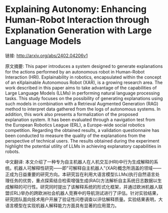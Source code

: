 # Explaining Autonomy: Enhancing Human-Robot Interaction through Explanation Generation with Large Language Models

链接: http://arxiv.org/abs/2402.04206v1

原文摘要:
This paper introduces a system designed to generate explanations for the
actions performed by an autonomous robot in Human-Robot Interaction (HRI).
Explainability in robotics, encapsulated within the concept of an eXplainable
Autonomous Robot (XAR), is a growing research area. The work described in this
paper aims to take advantage of the capabilities of Large Language Models
(LLMs) in performing natural language processing tasks. This study focuses on
the possibility of generating explanations using such models in combination
with a Retrieval Augmented Generation (RAG) method to interpret data gathered
from the logs of autonomous systems. In addition, this work also presents a
formalization of the proposed explanation system. It has been evaluated through
a navigation test from the European Robotics League (ERL), a Europe-wide social
robotics competition. Regarding the obtained results, a validation
questionnaire has been conducted to measure the quality of the explanations
from the perspective of technical users. The results obtained during the
experiment highlight the potential utility of LLMs in achieving explanatory
capabilities in robots.

中文翻译:
本文介绍了一种专为自主机器人在人机交互(HRI)中行为生成解释的系统。机器人可解释性研究——即"可解释自主机器人"(XAR)概念所涵盖的领域——正成为日益重要的研究方向。本研究旨在利用大语言模型(LLMs)执行自然语言处理任务的优势，重点探索结合检索增强生成(RAG)方法解析自主系统日志数据以生成解释的可行性。研究同时提出了该解释系统的形式化框架，并通过欧洲机器人联盟(ERL)举办的跨欧洲社会机器人竞赛中的导航测试进行了评估。针对实验结果，研究团队面向技术用户开展了验证性问卷调查以评估解释质量。实验结果表明，大语言模型在实现机器人解释能力方面具有显著的应用潜力。
